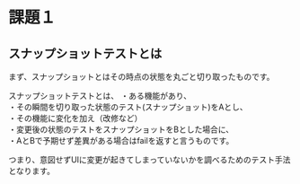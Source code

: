 # 課題１
## スナップショットテストとは
まず、スナップショットとはその時点の状態を丸ごと切り取ったものです。

スナップショットテストとは、
・ある機能があり、<br>
・その瞬間を切り取った状態のテスト(スナップショット)をAとし、<br>
・その機能に変化を加え（改修など）<br>
・変更後の状態のテストをスナップショットをBとした場合に、<br>
・AとBで予期せず差異がある場合はfailを返すと言うものです。<br>

つまり、意図せずUIに変更が起きてしまっていないかを調べるためのテスト手法となります。




